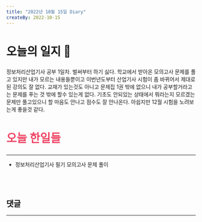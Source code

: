 ```yaml
---
title: "2022년 10월 15일 Diary"
createBy: 2022-10-15
---
```



##  <h2 style="font-size: 30px">오늘의 일지 🎪</h2>
정보처리산업기사 공부 1일차. 벌써부터 하기 싫다. 학교에서 받아온 모의고사 문제를 풀고 있지만 내가 모르는 내용들뿐이고 이번년도부터 산업기사 시험이 좀 바뀌어서 제대로 된 강의도 잘 없다. 교재가 있는것도 아니고 문제집 1권 밖에 없으니 내가 공부할거라고는 문제를 푸는 것 밖에 할수 있는게 없다. 기초도 안되있는 상태에서 뭐라는지 모르겠는 문제만 풀고있으니 할 마음도 안나고 점수도 잘 안나온다. 아쉽지만 12월 시험을 노려보는게 좋을것 같다. 



## <h2 style="color: #ee4867; font-size: 30px">오늘 한일들</h2>
--- 
- 정보처리산업기사 필기 모의고사 문제 풀이

<br>
<br>

## 댓글
---
<br>

<Comment />
